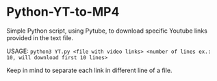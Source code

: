 # Python-YT-to-MP4
Simple Python script, using Pytube, to download specific Youtube links provided in the text file.

USAGE: `python3 YT.py <file with video links> <number of lines ex.: 10, will download first 10 lines>` 

Keep in mind to separate each link in different line of a file.

